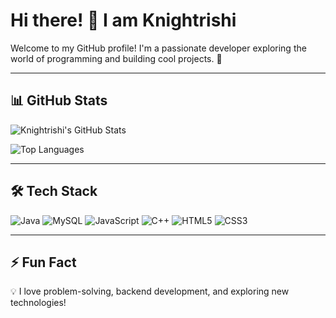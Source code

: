 # Hi there! 👋 I am Knightrishi

Welcome to my GitHub profile! I'm a passionate developer exploring the world of programming and building cool projects. 🚀

---

## 📊 GitHub Stats

![Knightrishi's GitHub Stats](https://github-readme-stats.vercel.app/api?username=knightrishi&show_icons=true&theme=dark)

![Top Languages](https://github-readme-stats.vercel.app/api/top-langs/?username=knightrishi&layout=compact&theme=dark)

---

## 🛠️ Tech Stack

![Java](https://img.shields.io/badge/Java-ED8B00?style=for-the-badge&logo=java&logoColor=white)
![MySQL](https://img.shields.io/badge/MySQL-4479A1?style=for-the-badge&logo=mysql&logoColor=white)
![JavaScript](https://img.shields.io/badge/JavaScript-F7DF1E?style=for-the-badge&logo=javascript&logoColor=black)
![C++](https://img.shields.io/badge/C++-00599C?style=for-the-badge&logo=c%2B%2B&logoColor=white)
![HTML5](https://img.shields.io/badge/HTML5-E34F26?style=for-the-badge&logo=html5&logoColor=white)
![CSS3](https://img.shields.io/badge/CSS3-1572B6?style=for-the-badge&logo=css3&logoColor=white)

---
## ⚡ Fun Fact

💡 I love problem-solving, backend development, and exploring new technologies!

<!---
knightrishi/knightrishi is a ✨ special ✨ repository because its `README.md` (this file) appears on your GitHub profile.
You can click the Preview link to take a look at your changes.
--->
